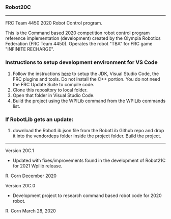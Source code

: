 ### Robot20C
----------------------------------------------------------------------------
FRC Team 4450 2020 Robot Control program.

This is the Command based 2020 competition robot control program reference implementation (development) created by the Olympia Robotics Federation (FRC Team 4450).
Operates the robot "TBA" for FRC game "INFINITE RECHARGE".

### Instructions to setup development environment for VS Code
1) Follow the instructions [here](https://wpilib.screenstepslive.com/s/currentCS/m/java) to setup the JDK, Visual Studio Code, the FRC plugins and tools. Do not install the C++ portion. You do not need the FRC Update Suite to compile code.
2) Clone this repository to local folder.
3) Open that folder in Visual Studio Code.
4) Build the project using the WPILib command from the WPILib commands list.

### If RobotLib gets an update:
1) download the RobotLib.json file from the RobotLib Github repo and drop it into the vendordeps folder inside the project folder. Build the project.
****************************************************************************************************************
Version 20C.1

*	Updated with fixes/improvements found in the development of Robot21C for 2021 Wpilib release.

R. Corn
December 2020

Version 20C.0

*	Development project to research command based robot code for 2020 robot.

R. Corn
March 28, 2020